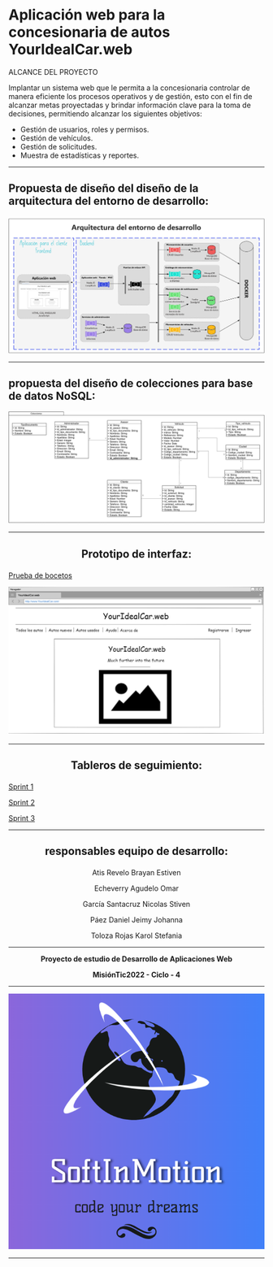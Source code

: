 # Aplicación web para la concesionaria de autos YourIdealCar.web

ALCANCE DEL PROYECTO

Implantar un sistema web que le permita a la concesionaria controlar de manera eficiente los procesos operativos y de gestión, esto con el fin de alcanzar metas proyectadas y brindar información clave para la toma de decisiones, permitiendo alcanzar los siguientes objetivos:
- Gestión de usuarios, roles y permisos.
- Gestión de vehículos.
- Gestión de solicitudes.
- Muestra de estadísticas y reportes.

---

## Propuesta de diseño del diseño de la arquitectura del entorno de desarrollo:

<p align="center">
  <img src="https://github.com/StivenAtis/YourIdealCar.web-Frontend/blob/gh-pages/Media/AED.png" />
</p>

---

## propuesta del diseño de colecciones para base de datos NoSQL:

<p align="center">
  <img src="https://github.com/StivenAtis/YourIdealCar.web-Frontend/blob/gh-pages/Media/ColeccionDB.png" />
</p>

---

## <p align=center>Prototipo de interfaz:

[Prueba de bocetos ](https://stivenatis.github.io/YourIdealCar.web-Frontend/#home_page)

<p align="center">
  <img src="https://github.com/StivenAtis/YourIdealCar.web-Frontend/blob/gh-pages/Media/home.png" />
</p>

---

## <p align=center>Tableros de seguimiento:

[ Sprint 1 ](https://trello.com/b/utKnA91D/youridealcarweb-sprint-1) </p>
[ Sprint 2 ](https://trello.com/b/7U4mefZf/youridealcarweb-sprint-2) </p>
[ Sprint 3 ](https://trello.com/b/AtRei9oi/youridealcarweb-sprint-3) </p>

</p>

---

## <p align=center>responsables equipo de desarrollo:

<p align=center> Atis Revelo Brayan Estiven </p>
<p align=center> Echeverry Agudelo Omar </p>
<p align=center> García Santacruz Nicolas Stiven </p>
<p align=center> Páez Daniel Jeimy Johanna </p>
<p align=center> Toloza Rojas Karol Stefania </p>

</p>

---

**<p align=center>
  Proyecto de estudio de Desarrollo de Aplicaciones Web**
</p>

**<p align=center>
MisiónTic2022 - Ciclo - 4**
</p>

---

<p align="center">
  <img src="https://github.com/StivenAtis/YourIdealCar.web-Frontend/blob/gh-pages/Media/Logo.png" />
</p>

---
